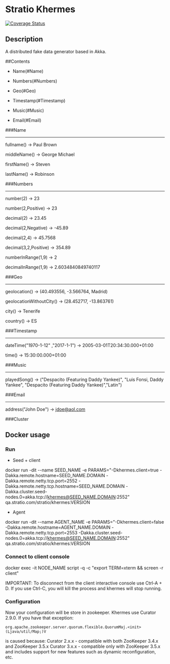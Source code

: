# Stratio Khermes

[![Coverage Status](https://coveralls.io/repos/github/Stratio/khermes/badge.svg?branch=master)](https://coveralls.io/github/Stratio/khermes?branch=master)
## Description
A distributed fake data generator based in Akka.

##Contents

- Name(#Name)

- Numbers(#Numbers)

- Geo(#Geo)

- Timestamp(#Timestamp)

- Music(#Music)

- Email(#Email)

###Name

-------

fullname() → Paul Brown

middleName() → George Michael

firstName() → Steven

lastName() → Robinson

###Numbers

----------
number(2) → 23

number(2,Positive) → 23

decimal(2) → 23.45

decimal(2,Negative) → -45.89

decimal(2,4) → 45.7568

decimal(3,2,Positive) → 354.89

numberInRange(1,9) → 2

decimalInRange(1,9) → 2.6034840849740117

###Geo
______

geolocation() → (40.493556, -3.566764, Madrid)

geolocationWithoutCity() → (28.452717, -13.863761)

city() → Tenerife

country() → ES

###Timestamp
____________

dateTime("1970-1-12" ,"2017-1-1") → 2005-03-01T20:34:30.000+01:00

time() → 15:30:00.000+01:00

###Music
________

playedSong() → ("Despacito (Featuring Daddy Yankee)", "Luis Fonsi, Daddy Yankee", "Despacito (Featuring Daddy Yankee)","Latin")

###Email
________

address("John Doe") -> jdoe@aol.com


###Cluster


## Docker usage

### Run 

* Seed + client

docker run -dit --name SEED_NAME -e PARAMS="-Dkhermes.client=true -Dakka.remote.hostname=SEED_NAME.DOMAIN -Dakka.remote.netty.tcp.port=2552 -Dakka.remote.netty.tcp.hostname=SEED_NAME.DOMAIN -Dakka.cluster.seed-nodes.0=akka.tcp://khermes@SEED_NAME.DOMAIN:2552" qa.stratio.com/stratio/khermes:VERSION

* Agent

docker run -dit --name AGENT_NAME -e PARAMS="-Dkhermes.client=false -Dakka.remote.hostname=AGENT_NAME.DOMAIN -Dakka.remote.netty.tcp.port=2553 -Dakka.cluster.seed-nodes.0=akka.tcp://khermes@SEED_NAME.DOMAIN:2552" qa.stratio.com/stratio/khermes:VERSION

### Connect to client console

docker exec -it NODE_NAME script -q -c "export TERM=xterm && screen -r client"

IMPORTANT: To disconnect from the client interactive console use Ctrl-A + D. If you use Ctrl-C, you will kill the process and khermes will stop running.  

### Configuration

Now your configuration will be store in zookeeper.
Khermes use Curator 2.9.0. If you have that exception:

 `org.apache.zookeeper.server.quorum.flexible.QuorumMaj.<init>(Ljava/util/Map;)V`

is caused because:
Curator 2.x.x - compatible with both ZooKeeper 3.4.x and ZooKeeper 3.5.x
Curator 3.x.x - compatible only with ZooKeeper 3.5.x and includes support for new features such as dynamic reconfiguration, etc.
